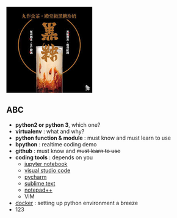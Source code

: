 ![丸作食茶](/下載.jpeg)
## ABC
- **python2  or python 3**, which one?
- **virtualenv** : what and why?
- **python function & module** : must know and must learn to use
- **bpython** : realtime coding demo
- **github** : must know and ~~must learn to use~~ 
- **coding tools** : depends on you
  - [jupyter notebook](https://jupyter.org/)
  - [visual studio code](https://code.visualstudio.com/)
  - [pycharm](https://www.jetbrains.com/pycharm/)
  - [sublime text](https://www.sublimetext.com/)
  - [notepad++](https://notepad-plus-plus.org/zh/)
  - VIM
- [docker](https://cgh2.github.io/docker101/) : setting up python environment a breeze
 - 123
